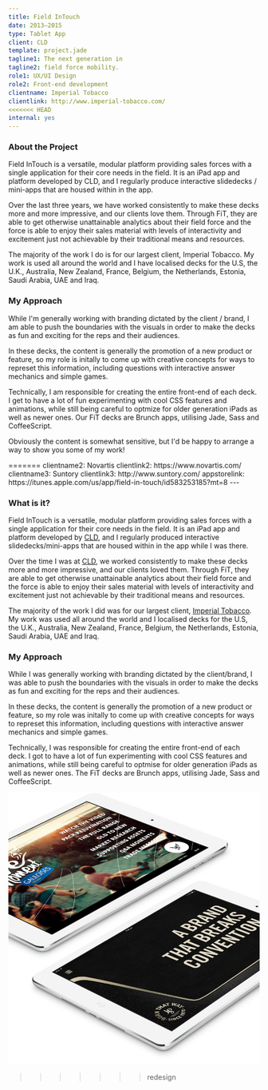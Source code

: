 ```yaml
---
title: Field InTouch
date: 2013–2015
type: Tablet App
client: CLD
template: project.jade
tagline1: The next generation in
tagline2: field force mobility.
role1: UX/UI Design
role2: Front-end development
clientname: Imperial Tobacco
clientlink: http://www.imperial-tobacco.com/
<<<<<<< HEAD
internal: yes
---
```


<div class="col-sm-6">
  <h3>About the Project</h3>
  <p>
    Field InTouch is a versatile, modular platform providing sales forces with a single application for their core needs in the field. It is an iPad app and platform developed by CLD, and I regularly produce interactive slidedecks / mini-apps that are housed within in the app.
  </p>
  <p>
    Over the last three years, we have worked consistently to make these decks more and more impressive, and our clients love them. Through FiT, they are able to get otherwise unattainable analytics about their field force and the force is able to enjoy their sales material with levels of interactivity and excitement just not achievable by their traditional means and resources.
  </p>
  <p>
    The majority of the work I do is for our largest client, Imperial Tobacco. My work is used all around the world and I have localised decks for the U.S, the U.K., Australia, New Zealand, France, Belgium, the Netherlands, Estonia, Saudi Arabia, UAE and Iraq.
  </p>
</div>

<div class="col-sm-6">
  <h3>My Approach</h3>
  <p>
    While I'm generally working with branding dictated by the client / brand, I am able to push the boundaries with the visuals in order to make the decks as fun and exciting for the reps and their audiences.
  </p>
  <p>
    In these decks, the content is generally the promotion of a new product or feature, so my role is initally to come up with creative concepts for ways to represet this information, including questions with interactive answer mechanics and simple games.
  </p>
  <p>
    Technically, I am responsible for creating the entire front-end of each deck. I get to have a lot of fun experimenting with cool CSS features and animations, while still being careful to optmize for older generation iPads as well as newer ones. Our FiT decks are Brunch apps, utilising Jade, Sass and CoffeeScript.
  </p>
  <p>
    Obviously the content is somewhat sensitive, but I'd be happy to arrange a way to show you some of my work!
  </p>
</div>
=======
clientname2: Novartis
clientlink2: https://www.novartis.com/
clientname3: Suntory
clientlink3: http://www.suntory.com/
appstorelink: https://itunes.apple.com/us/app/field-in-touch/id583253185?mt=8
---

### What is it?

Field InTouch is a versatile, modular platform providing sales forces with a single application for their core needs in the field. It is an iPad app and platform developed by <a href="http://creativelicence.com.au/" target="_blank" class="link-highlight">CLD</a>, and I regularly produced interactive slidedecks/mini-apps that are housed within in the app while I was there.

Over the time I was at <a href="http://creativelicence.com.au/" target="_blank" class="link-highlight">CLD</a>, we worked consistently to make these decks more and more impressive, and our clients loved them. Through FiT, they are able to get otherwise unattainable analytics about their field force and the force is able to enjoy their sales material with levels of interactivity and excitement just not achievable by their traditional means and resources.

The majority of the work I did was for our largest client, <a href="http://www.imperial-tobacco.com/" target="_blank" class="link-highlight">Imperial Tobacco</a>. My work was used all around the world and I localised decks for the U.S, the U.K., Australia, New Zealand, France, Belgium, the Netherlands, Estonia, Saudi Arabia, UAE and Iraq.

### My Approach

While I was generally working with branding dictated by the client/brand, I was able to push the boundaries with the visuals in order to make the decks as fun and exciting for the reps and their audiences.

In these decks, the content is generally the promotion of a new product or feature, so my role was initally to come up with creative concepts for ways to represet this information, including questions with interactive answer mechanics and simple games.

Technically, I was responsible for creating the entire front-end of each deck. I got to have a lot of fun experimenting with cool CSS features and animations, while still being careful to optmise for older generation iPads as well as newer ones. The FiT decks are Brunch apps, utilising Jade, Sass and CoffeeScript.

![Field InTouch](field-intouch-1.jpg "Field InTouch")
>>>>>>> redesign
